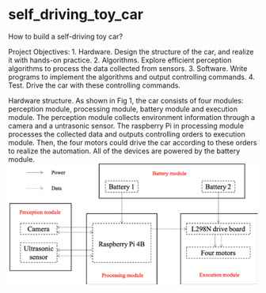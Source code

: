 # self_driving_toy_car
How to build a self-driving toy car?

Project Objectives:
    1. Hardware. Design the structure of the car, and realize it with hands-on practice. 
    2. Algorithms. Explore efficient perception algorithms to process the data collected from sensors.
    3. Software. Write programs to implement the algorithms and output controlling commands.
    4. Test. Drive the car with these controlling commands.


Hardware structure.
As shown in Fig 1, the car consists of four modules: perception module, processing module, battery module and execution module.
The perception module collects environment information through a camera and a untrasonic sensor. The raspberry Pi in processing module processes the collected data and outputs controlling orders to execution module. Then, the four motors could drive the car according to these orders to realize the automation. All of the devices are powered by the battery module.
![Hardware architecture](https://github.com/Key1994/self_driving_toy_car/blob/master/Hardware%20architecture.png)
